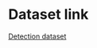 # Dataset link

[Detection dataset](https://drive.google.com/file/d/1_0o41TUsLencwJ-iDpdUZiuLu9PgmHcX/view?usp=sharing)
